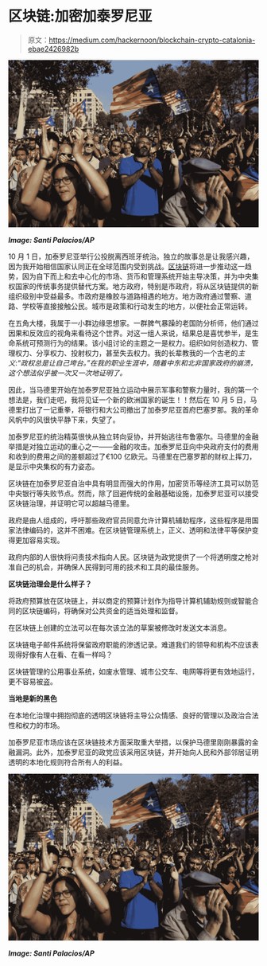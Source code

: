 # 区块链:加密加泰罗尼亚

> 原文：<https://medium.com/hackernoon/blockchain-crypto-catalonia-ebae2426982b>

![](img/6b8cbb9a566e8c21d7741dd6fe0a1ac2.png)

***Image: Santi Palacios/AP***

10 月 1 日，加泰罗尼亚举行公投脱离西班牙统治。独立的故事总是让我感兴趣，因为我开始相信国家认同正在全球范围内受到挑战。[区块链](https://hackernoon.com/tagged/blockchain)将进一步推动这一趋势，因为自下而上和去中心化的市场、货币和管理系统开始主导决策，并为中央集权国家的传统事务提供替代方案。地方政府，特别是市政府，将从区块链提供的新组织级别中受益最多。市政府是橡胶与道路相遇的地方。地方政府通过警察、道路、学校等直接接触公民。城市是政策和行动发生的地方，以便社会正常运转。

在五角大楼，我属于一小群边缘思想家。一群脾气暴躁的老国防分析师，他们通过因果和反效应的视角来看待这个世界。对这一组人来说，结果总是喜忧参半，是生命系统可预测行为的结果。该小组讨论的主题之一是权力。组织如何创造权力、管理权力、分享权力、投射权力，甚至失去权力。我的长辈教我的一个古老的*主义*:*“政权总是让自己垮台。”在我的职业生涯中，随着中东和北非国家政府的崩溃，这个想法似乎被一次又一次地证明了。*

因此，当马德里开始在加泰罗尼亚独立运动中展示军事和警察力量时，我的第一个想法是，我们走吧，我将见证一个新的欧洲国家的诞生！！然后在 10 月 5 日，马德里打出了一记重拳，将银行和大公司撤出了加泰罗尼亚首府巴塞罗那。我的革命风帆中的风很快平静下来，失望了。

加泰罗尼亚的统治精英很快从独立转向妥协，并开始逃往布鲁塞尔。马德里的金融举措是对独立运动的重心之一——金融的攻击。加泰罗尼亚向中央政府支付的费用和收到的费用之间的差额超过了€100 亿欧元。马德里在巴塞罗那的财权上挥刀，是显示中央集权的有力姿态。

区块链在加泰罗尼亚自治中具有明显而强大的作用，加密货币等经济工具可以防范中央银行等失败节点。然而，除了回避传统的金融基础设施，加泰罗尼亚可以接受区块链治理，并证明它可以超越马德里。

政府是由人组成的，呼吁那些政府官员同意允许计算机辅助程序，这些程序是用国家法律编码的，这并不困难。在区块链管理系统上，正义、透明和法律平等保护变得更加容易实现。

政府内部的人很快将问责技术指向人民。区块链为政党提供了一个将透明度之枪对准自己的机会，并确保人民得到可用的技术和工具的最佳服务。

**区块链治理会是什么样子？**

将政府预算放在区块链上，并以商定的预算计划作为指导计算机辅助规则或智能合同的区块链编码，将确保对公共资金的适当处理和监督。

在区块链上创建的立法可以在每次该立法的草案被修改时发送文本消息。

区块链电子邮件系统将保留政府职能的渗透记录。难道我们的领导和机构不应该表现得好像有人在看、在看一样吗？

区块链管理的公用事业系统，如废水管理、城市公交车、电网等将更有效地运行，更不容易被盗。

**当地是新的黑色**

在本地化治理中拥抱彻底的透明区块链将主导公众情感、良好的管理以及政治合法性和权力的市场。

加泰罗尼亚市场应该在区块链技术方面采取重大举措，以保护马德里刚刚暴露的金融漏洞。此外，加泰罗尼亚的政党应该采用区块链，并开始向人民和外部邻居证明透明的本地化规则符合所有人的利益。

![](img/6b8cbb9a566e8c21d7741dd6fe0a1ac2.png)

***Image: Santi Palacios/AP***